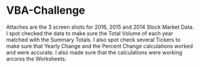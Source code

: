 # VBA-Challenge

Attaches are the 3 screen shots for 2016, 2015 and 2014 Stock Market Data.  I spot checked the data to make sure the Total Volume of each year matched with the Summary Totals.  I also spot check several Tickers to make sure that Yearly Change and the Percent Change calculations worked and were accurate.  I also made sure that the calculations were working arcorss the Worksheets.  
